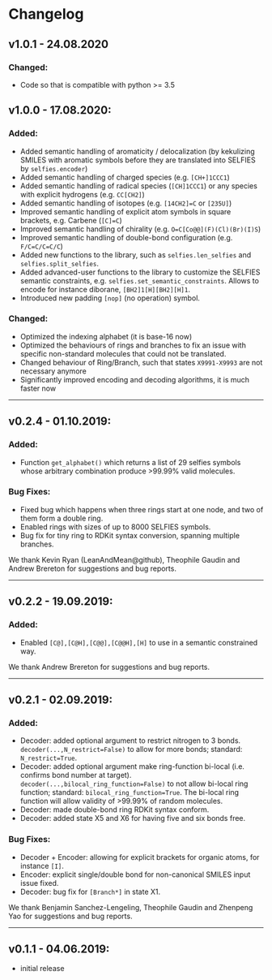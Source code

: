 # Changelog

## v1.0.1 - 24.08.2020
### Changed: 
 *  Code so that is compatible with python >= 3.5

## v1.0.0 - 17.08.2020:
### Added:
 *  Added semantic handling of aromaticity / delocalization (by kekulizing SMILES with aromatic symbols before
    they are translated into SELFIES by `selfies.encoder`)
 *  Added semantic handling of charged species (e.g. `[CH+]1CCC1`)
 *  Added semantic handling of radical species (`[CH]1CCC1`) or any species with explicit hydrogens (e.g. `CC[CH2]`)
 *  Added semantic handling of isotopes (e.g. `[14CH2]=C` or `[235U]`)
 *  Improved semantic handling of explicit atom symbols in square brackets, e.g. Carbene (`[C]=C`)
 *  Improved semantic handling of chirality (e.g. `O=C[Co@@](F)(Cl)(Br)(I)S`)
 *  Improved semantic handling of double-bond configuration (e.g. `F/C=C/C=C/C`) 
 *  Added new functions to the library, such as `selfies.len_selfies` and 
    `selfies.split_selfies`.
 *  Added advanced-user functions to the library to customize the SELFIES semantic constraints, e.g. 
    `selfies.set_semantic_constraints`. Allows to encode for instance diborane, `[BH2]1[H][BH2][H]1`.
 *  Introduced new padding `[nop]` (no operation) symbol.

### Changed: 
 *  Optimized the indexing alphabet (it is base-16 now)
 *  Optimized the behaviours of rings and branches to fix an issue with specific non-standard molecules that could not be translated.
 *  Changed behaviour of Ring/Branch, such that states `X9991-X9993` are not necessary anymore
 *  Significantly improved encoding and decoding algorithms, it is much faster now

---

## v0.2.4 - 01.10.2019:
### Added:
 *  Function ``get_alphabet()`` which returns a list of 29 selfies symbols
    whose arbitrary combination produce >99.99% valid molecules.
 
### Bug Fixes:
 *  Fixed bug which happens when three rings start at one node, and two of
    them form a double ring.
 *  Enabled rings with sizes of up to 8000 SELFIES symbols.
 *  Bug fix for tiny ring to RDKit syntax conversion, spanning multiple
    branches.

We thank Kevin Ryan (LeanAndMean@github), Theophile Gaudin and Andrew Brereton
for suggestions and bug reports.

---

## v0.2.2 - 19.09.2019:

### Added:
 *  Enabled ``[C@],[C@H],[C@@],[C@@H],[H]`` to use in a semantic
    constrained way.

We thank Andrew Brereton for suggestions and bug reports.

---

## v0.2.1 - 02.09.2019:

### Added:
 *  Decoder: added optional argument to restrict nitrogen to 3 bonds. 
    ``decoder(...,N_restrict=False)`` to allow for more bonds;
    standard: ``N_restrict=True``.
 *  Decoder: added optional argument make ring-function bi-local 
    (i.e. confirms bond number at target). 
    ``decoder(...,bilocal_ring_function=False)`` to not allow bi-local ring 
    function; standard: ``bilocal_ring_function=True``. The bi-local ring 
    function will allow validity of >99.99% of random molecules.
 *  Decoder: made double-bond ring RDKit syntax conform.
 *  Decoder: added state X5 and X6 for having five and six bonds free.
 
### Bug Fixes:
 * Decoder + Encoder: allowing for explicit brackets for organic atoms, for 
   instance ``[I]``.
 * Encoder: explicit single/double bond for non-canonical SMILES input
   issue fixed.
 * Decoder: bug fix for ``[Branch*]`` in state X1.

We thank Benjamin Sanchez-Lengeling, Theophile Gaudin and Zhenpeng Yao 
for suggestions and bug reports.

---

## v0.1.1 - 04.06.2019: 
 * initial release 
